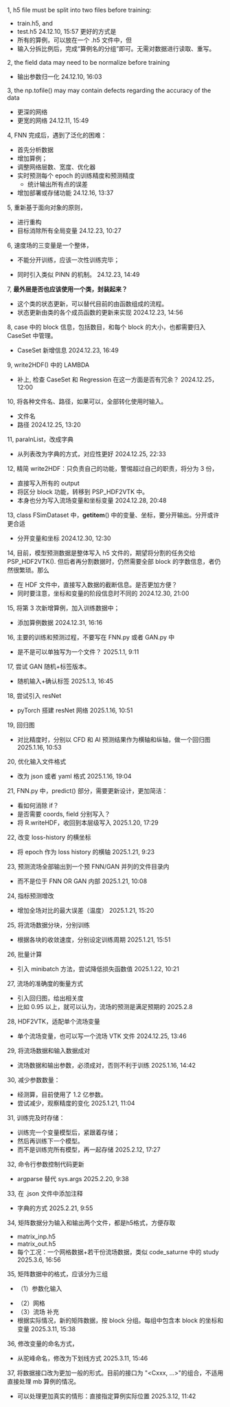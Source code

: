 
1, h5 file must be split into two files before training:
  + train.h5, and
  + test.h5
  24.12.10, 15:57
  更好的方式是
  + 所有的算例，可以放在一个 .h5 文件中，但
  + 输入分拆比例后，完成“算例名的分组”即可。无需对数据进行读取、重写。

2, the field data may need to be normalize before training
  + 输出参数归一化
  24.12.10, 16:03

3, the np.tofile() may may contain defects regarding the accuracy of the data
  + 更深的网络
  + 更宽的网络
  24.12.11, 15:49

4, FNN 完成后，遇到了泛化的困难：
  + 首先分析数据
  + 增加算例；
  + 调整网络层数、宽度、优化器
  + 实时预测每个 epoch 的训练精度和预测精度
    * 统计输出所有点的误差
  + 增加部署或存储功能
  24.12.16, 13:37

5, 重新基于面向对象的原则，
  + 进行重构
  + 目标消除所有全局变量
  24.12.23, 10:27

6, 速度场的三变量是一个整体，
  - 不能分开训练，应该一次性训练完毕；
  * 同时引入类似 PINN 的机制。
  24.12.23, 14:49

7, **最外层是否也应该使用一个类，封装起来？**
  + 这个类的状态更新，可以替代目前的由函数组成的流程。
  + 状态更新由类的各个成员函数的更新来实现
  2024.12.23, 14:56

8, case 中的 block 信息，包括数目，和每个 block 的大小，也都需要归入 CaseSet 中管理。
  + CaseSet 新增信息
  2024.12.23, 16:49

9, write2HDF() 中的 LAMBDA
  + 补上, 检查 CaseSet 和 Regression 在这一方面是否有冗余？
  2024.12.25， 12:00

10, 将各种文件名、路径，如果可以，全部转化使用时输入。
  + 文件名
  + 路径
  2024.12.25, 13:20

11, paraInList，改成字典
  + 从列表改为字典的方式，对应性更好
  2024.12.25, 22:33

12, 精简 write2HDF：只负责自己的功能，警惕超过自己的职责，将分为 3 份，
  + 直接写入所有的 output
  + 将区分 block 功能，转移到 PSP_HDF2VTK 中。
  + 本身也分为写入流场变量和坐标变量
  2024.12.28, 20:48

13, class FSimDataset 中，__getitem__() 中的变量、坐标，要分开输出。分开或许更合适
  - 分开变量和坐标
  2024.12.30, 12:30

14, 目前，模型预测数据是整体写入 h5 文件的，期望将分割的任务交给 PSP_HDF2VTK(). 但后者再分割数据时，仍然需要全部 block 的字数信息，者仍然很繁琐。那么
  * 在 HDF 文件中，直接写入数据的截断信息。是否更加方便？
  * 同时要注意，坐标和变量的阶段信息时不同的
  2024.12.30, 21:00

15, 将第 3 次新增算例，加入训练数据中；
  + 添加算例数据
  2024.12.31, 16:16

16, 主要的训练和预测过程，不要写在 FNN.py 或者 GAN.py 中
  + 是不是可以单独写为一个文件？
  2025.1.1, 9:11

17, 尝试 GAN 随机+标签版本。
  + 随机输入+确认标签
  2025.1.3, 16:45

18, 尝试引入 resNet
  - pyTorch 搭建 resNet 网络
  2025.1.16, 10:51

19, 回归图
  - 对比精度时，分别以 CFD 和 AI 预测结果作为横轴和纵轴，做一个回归图
  2025.1.16, 10:53

20, 优化输入文件格式
  + 改为 json 或者 yaml 格式
  2025.1.16, 19:04

21, FNN.py 中，predict() 部分，需要更新设计，更加简洁：
  - 看如何消除 if？
  - 是否需要 coords, field 分别写入？
  - 将 R.writeHDF，收回到本层级写入
  2025.1.20, 17:29

22, 改变 loss-history 的横坐标
  * 将 epoch 作为 loss history 的横轴
  2025.1.21, 9:23

23, 预测流场全部输出到一个预 FNN/GAN 并列的文件目录内
  + 而不是位于 FNN OR GAN 内部
  2025.1.21, 10:08

24, 指标预测增改
  + 增加全场对比的最大误差（温度）
  2025.1.21, 15:20

25, 将流场数据分块，分别训练
  - 根据各块的收敛速度，分别设定训练周期
  2025.1.21, 15:51

26, 批量计算
  - 引入 minibatch 方法，尝试降低损失函数值
  2025.1.22, 10:21

27, 流场的准确度的衡量方式
  - 引入回归图，给出相关度
  - 比如 0.95 以上，就可以认为，流场的预测是满足预期的
  2025.2.8

28, HDF2VTK，适配单个流场变量
  - 单个流场变量，也可以写一个流场 VTK 文件
  2024.12.25, 13:46

29, 将流场数据和输入数据成对
  + 流场数据和输出参数，必须成对，否则不利于训练
  2025.1.16, 14:42

30, 减少参数数量：
  - 经测算，目前使用了 1.2 亿参数。
  - 尝试减少，观察精度的变化
  2025.1.21, 11:04

31, 训练完及时存储：
  + 训练完一个变量模型后，紧跟着存储；
  + 然后再训练下一个模型。
  + 而不是训练完所有模型，再一起存储
  2025.2.12, 17:27

32, 命令行参数控制代码更新
  - argparse 替代 sys.args
  2025.2.20, 9:38

33, 在 .json 文件中添加注释
  * 字典的方式
  2025.2.21, 9:55

34, 矩阵数据分为输入和输出两个文件，都是h5格式，方便存取
  - matrix_inp.h5
  - matrix_out.h5
  - 每个工况：一个网格数据+若干份流场数据，类似 code_saturne 中的 study
  2025.3.6, 16:56

35, 矩阵数据中的格式，应该分为三组
  + （1）参数化输入
  * （2）网格
  * （3）流场
  补充
  * 根据实际情况，新的矩阵数据，按 block 分组。每组中包含本 block 的坐标和变量
  2025.3.11, 15:38

36, 修改变量的命名方式，
  - 从驼峰命名，修改为下划线方式
  2025.3.11, 15:46

37, 将数据接口改为更加一般的形式。目前的接口为 "<Cxxx, ...>"的组合，不适用直接处理 mb 算例的情况。
  - 可以处理更加真实的情形：直接指定算例实际位置
  2025.3.12, 11:42